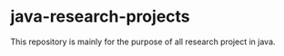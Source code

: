 # java-research-projects
This repository is mainly for the purpose of all research project in java.
